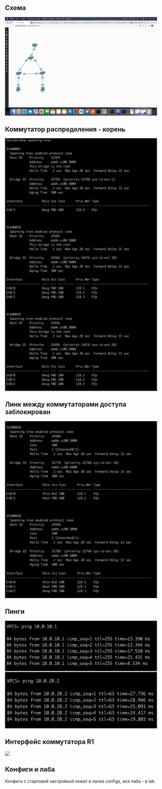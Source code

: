 ## Схема

![](img/sheme.png)

## Коммутатор распределения - корень

![](img/r3_tree.png)

## Линк между коммутаторами доступа заблокирован

![](img/r2_tree.png)

## Пинги

![](img/ping1.png)
![](img/ping2.png)

## Интерфейс коммутатора R1

![](img/r3_interface.png)

## Конфиги и лаба

Конфиги с стартовой настройкой лежат в папке configs, вся лаба - в lab
